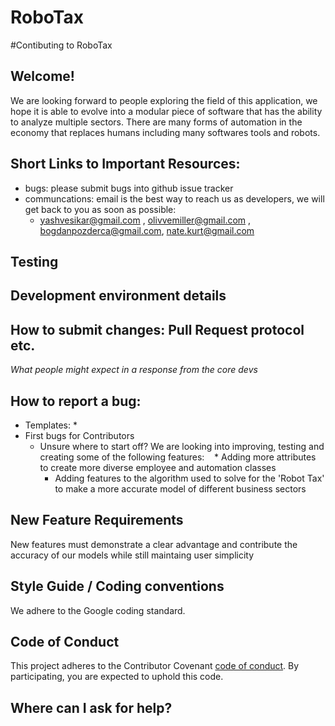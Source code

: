# RoboTax


#Contibuting to RoboTax

## Welcome!
We are looking forward to people exploring the field of this application, we hope it is able to evolve into a modular piece of software that has the ability to analyze multiple sectors. There are many forms of automation in the economy that replaces humans including many softwares tools and robots.  

## Short Links to Important Resources:
* bugs: please submit bugs into github issue tracker
* communcations: email is the best way to reach us as developers, we will get back to you as soon as possible:
  * yashvesikar@gmail.com , olivvemiller@gmail.com , bogdanpozderca@gmail.com, nate.kurt@gmail.com
## Testing
## Development environment details

## How to submit changes: Pull Request protocol etc. 
_What people might expect in a response from the core devs_ 

## How to report a bug: 
* Templates: 
  * 
* First bugs for Contributors
  * Unsure where to start off? We are looking into improving, testing and creating some of the following features:
    * Adding more attributes to create more diverse employee and automation classes
    * Adding features to the algorithm used to solve for the 'Robot Tax' to make a more accurate model of different business sectors 
## New Feature Requirements
New features must demonstrate a clear advantage and contribute the accuracy of our models while still maintaing user simplicity

## Style Guide / Coding conventions 
We adhere to the Google coding standard.
## Code of Conduct
This project adheres to the Contributor Covenant [code of conduct](CODE_OF_CONDUCT.md).
By participating, you are expected to uphold this code.

## Where can I ask for help?

